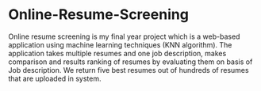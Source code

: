 # Online-Resume-Screening
Online resume screening is my final year project which is a web-based application using machine learning techniques (KNN algorithm).
The application takes multiple resumes and one job description, makes comparison and results ranking of resumes by evaluating them on basis of Job description.
We return five best resumes out of hundreds of resumes that are uploaded in system.
